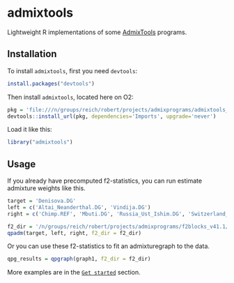 
<!-- README.md is generated from README.Rmd. Please edit that file -->

# admixtools

Lightweight R implementations of some
[AdmixTools](https://github.com/DReichLab/AdmixTools) programs.

## Installation

To install `admixtools`, first you need `devtools`:

``` r
install.packages("devtools")
```

Then install `admixtools`, located here on
O2:

``` r
pkg = 'file:///n/groups/reich/robert/projects/admixprograms/admixtools_0.1.0.tar.gz'
devtools::install_url(pkg, dependencies='Imports', upgrade='never')
```

Load it like this:

``` r
library("admixtools")
```

## Usage

If you already have precomputed f2-statistics, you can run estimate
admixture weights like this.

``` r
target = 'Denisova.DG'
left = c('Altai_Neanderthal.DG', 'Vindija.DG')
right = c('Chimp.REF', 'Mbuti.DG', 'Russia_Ust_Ishim.DG', 'Switzerland_Bichon.SG')
```

``` r
f2_dir = '/n/groups/reich/robert/projects/admixprograms/f2blocks_v41.1/'
qpadm(target, left, right, f2_dir = f2_dir)
```

Or you can use these f2-statistics to fit an admixturegraph to the data.

``` r
qpg_results = qpgraph(graph1, f2_dir = f2_dir)
```

More examples are in the [`Get started`](articles/admixtools.html)
section.

